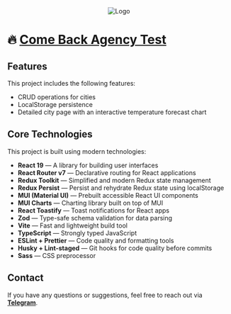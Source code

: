 <div align="center"> 
  <img src="https://8yseas2m4u.ufs.sh/f/O6pySqs2by3eFP8PI0dswPENz5AfW8BReDl6vqXLj7ZxKHaQ" alt="Logo">
</div>

# 🔥 [Come Back Agency Test](https://come-back-agency-test.vercel.app/)

## Features

This project includes the following features:

- CRUD operations for cities
- LocalStorage persistence
- Detailed city page with an interactive temperature forecast chart

## Core Technologies

This project is built using modern technologies:

- **React 19** — A library for building user interfaces
- **React Router v7** — Declarative routing for React applications
- **Redux Toolkit** — Simplified and modern Redux state management
- **Redux Persist** — Persist and rehydrate Redux state using localStorage
- **MUI (Material UI)** — Prebuilt accessible React UI components
- **MUI Charts** — Charting library built on top of MUI
- **React Toastify** — Toast notifications for React apps
- **Zod** — Type-safe schema validation for data parsing
- **Vite** — Fast and lightweight build tool
- **TypeScript** — Strongly typed JavaScript
- **ESLint + Prettier** — Code quality and formatting tools
- **Husky + Lint-staged** — Git hooks for code quality before commits
- **Sass** — CSS preprocessor

## Contact

If you have any questions or suggestions, feel free to reach out via **[Telegram](https://t.me/DaniilBatiuk)**.
